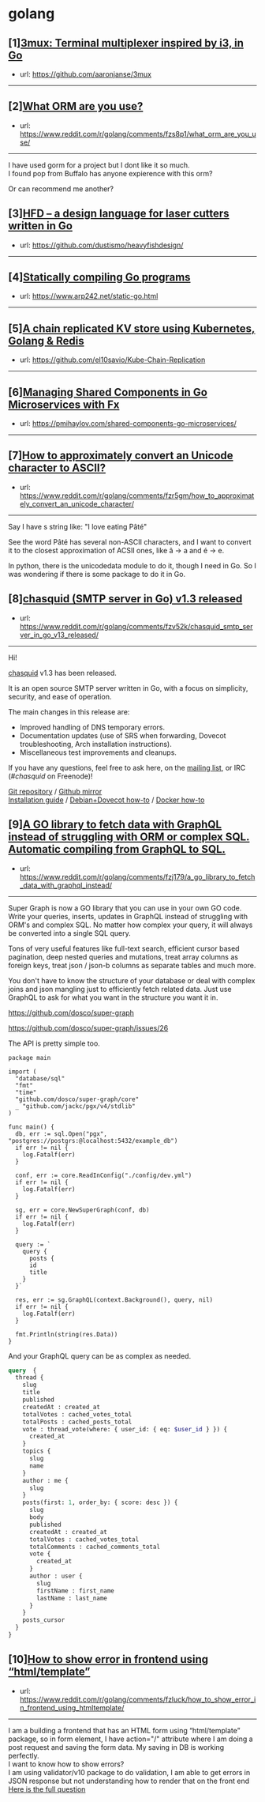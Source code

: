 # golang
## [1][3mux: Terminal multiplexer inspired by i3, in Go](https://www.reddit.com/r/golang/comments/fzttbv/3mux_terminal_multiplexer_inspired_by_i3_in_go/)
- url: https://github.com/aaronjanse/3mux
---

## [2][What ORM are you use?](https://www.reddit.com/r/golang/comments/fzs8p1/what_orm_are_you_use/)
- url: https://www.reddit.com/r/golang/comments/fzs8p1/what_orm_are_you_use/
---
I have used gorm for a project but I dont like it so much.  
I found pop from Buffalo has anyone expierence with this orm?

Or can recommend me another?
## [3][HFD – a design language for laser cutters written in Go](https://www.reddit.com/r/golang/comments/fztwf3/hfd_a_design_language_for_laser_cutters_written/)
- url: https://github.com/dustismo/heavyfishdesign/
---

## [4][Statically compiling Go programs](https://www.reddit.com/r/golang/comments/fz8piz/statically_compiling_go_programs/)
- url: https://www.arp242.net/static-go.html
---

## [5][A chain replicated KV store using Kubernetes, Golang &amp; Redis](https://www.reddit.com/r/golang/comments/fzwtff/a_chain_replicated_kv_store_using_kubernetes/)
- url: https://github.com/el10savio/Kube-Chain-Replication
---

## [6][Managing Shared Components in Go Microservices with Fx](https://www.reddit.com/r/golang/comments/fzvs3f/managing_shared_components_in_go_microservices/)
- url: https://pmihaylov.com/shared-components-go-microservices/
---

## [7][How to approximately convert an Unicode character to ASCII?](https://www.reddit.com/r/golang/comments/fzr5gm/how_to_approximately_convert_an_unicode_character/)
- url: https://www.reddit.com/r/golang/comments/fzr5gm/how_to_approximately_convert_an_unicode_character/
---
Say I have s string like: "I love eating Pâté"

See the word Pâté has several non-ASCII characters, and I want to convert it to the closest approximation of ACSII ones, like â -&gt; a and é -&gt; e.

In python, there is the unicodedata module to do it, though I need in Go. So I was wondering if there is some package to do it in Go.
## [8][chasquid (SMTP server in Go) v1.3 released](https://www.reddit.com/r/golang/comments/fzv52k/chasquid_smtp_server_in_go_v13_released/)
- url: https://www.reddit.com/r/golang/comments/fzv52k/chasquid_smtp_server_in_go_v13_released/
---
Hi!

[chasquid](https://blitiri.com.ar/p/chasquid/) v1.3 has been released.

It is an open source SMTP server written in Go, with a focus on simplicity, security, and ease of operation.

The main changes in this release are:

 - Improved handling of DNS temporary errors.                                                                                                                       
 - Documentation updates (use of SRS when forwarding, Dovecot  troubleshooting, Arch installation instructions).                                                                                                                                   
 - Miscellaneous test improvements and cleanups.                                                                                                                    


If you have any questions, feel free to ask here, on the [mailing list](https://groups.google.com/forum/#!forum/chasquid), or IRC (*#chasquid* on Freenode)!

[Git repository](https://blitiri.com.ar/git/r/chasquid/) / [Github mirror](https://github.com/albertito/chasquid)\
[Installation guide](https://blitiri.com.ar/p/chasquid/docs/install/) / [Debian+Dovecot how-to](https://blitiri.com.ar/p/chasquid/docs/howto/) / [Docker how-to](https://blitiri.com.ar/p/chasquid/docker/)
## [9][A GO library to fetch data with GraphQL instead of struggling with ORM or complex SQL. Automatic compiling from GraphQL to SQL.](https://www.reddit.com/r/golang/comments/fzj179/a_go_library_to_fetch_data_with_graphql_instead/)
- url: https://www.reddit.com/r/golang/comments/fzj179/a_go_library_to_fetch_data_with_graphql_instead/
---
Super Graph is now a GO library that you can use in your own GO code. Write your queries, inserts, updates in GraphQL instead of struggling with ORM's and complex SQL. No matter how complex your query, it will always be converted into a single SQL query.

Tons of very useful features like full-text search, efficient cursor based pagination, deep nested queries and mutations, treat array columns as foreign keys, treat json / json-b columns as separate tables and much more.

You don't have to know the structure of your database or deal with complex joins and json mangling just to efficiently fetch related data. Just use GraphQL to ask for what you want in the structure you want it in. 

https://github.com/dosco/super-graph

https://github.com/dosco/super-graph/issues/26

The API is pretty simple too.

```golang
package main

import (
  "database/sql"
  "fmt"
  "time"
  "github.com/dosco/super-graph/core"
  _ "github.com/jackc/pgx/v4/stdlib"
)

func main() {
  db, err := sql.Open("pgx", "postgres://postgrs:@localhost:5432/example_db")
  if err != nil {
    log.Fatalf(err)
  }

  conf, err := core.ReadInConfig("./config/dev.yml")
  if err != nil {
    log.Fatalf(err)
  }

  sg, err = core.NewSuperGraph(conf, db)
  if err != nil {
    log.Fatalf(err)
  }

  query := `
    query {
      posts {
      id
      title
    }
  }`

  res, err := sg.GraphQL(context.Background(), query, nil)
  if err != nil {
    log.Fatalf(err)
  }

  fmt.Println(string(res.Data))
}
```

And your GraphQL query can be as complex as needed.

```graphql
query  {
  thread {
    slug
    title
    published
    createdAt : created_at
    totalVotes : cached_votes_total
    totalPosts : cached_posts_total
    vote : thread_vote(where: { user_id: { eq: $user_id } }) {
      created_at
    }
    topics {
      slug
      name
    }
    author : me {
      slug
    }
    posts(first: 1, order_by: { score: desc }) {
      slug
      body
      published
      createdAt : created_at
      totalVotes : cached_votes_total
      totalComments : cached_comments_total
      vote {
        created_at
      }
      author : user {
        slug 
        firstName : first_name
        lastName : last_name
      }
    }
    posts_cursor
  }
}
```
## [10][How to show error in frontend using “html/template”](https://www.reddit.com/r/golang/comments/fzluck/how_to_show_error_in_frontend_using_htmltemplate/)
- url: https://www.reddit.com/r/golang/comments/fzluck/how_to_show_error_in_frontend_using_htmltemplate/
---
I am a building a frontend that has an HTML form using “html/template” package, so in form element, I have action="/" attribute where I am doing a post request and saving the form data. My saving in DB is working perfectly.  
I want to know how to show errors?  
I am using validator/v10 package to do validation, I am able to get errors in JSON response but not understanding how to render that on the front end  
[Here is the full question](https://forum.golangbridge.org/t/how-to-show-error-in-frontend-using-html-template/18351)
